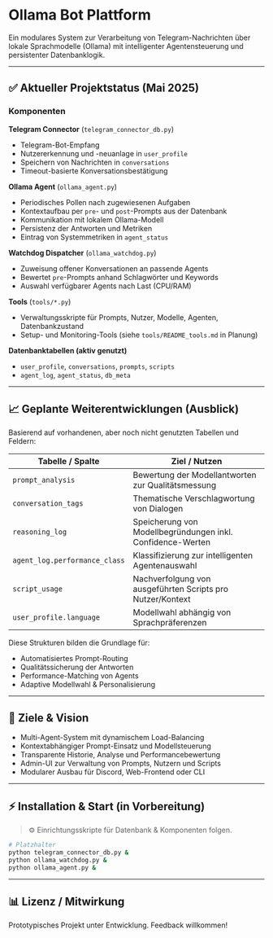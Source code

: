 # Ollama Bot Plattform

Ein modulares System zur Verarbeitung von Telegram-Nachrichten über lokale Sprachmodelle (Ollama) mit intelligenter Agentensteuerung und persistenter Datenbanklogik.

---

## ✅ Aktueller Projektstatus (Mai 2025)

### Komponenten

**Telegram Connector** (`telegram_connector_db.py`)

* Telegram-Bot-Empfang
* Nutzererkennung und -neuanlage in `user_profile`
* Speichern von Nachrichten in `conversations`
* Timeout-basierte Konversationsbestätigung

**Ollama Agent** (`ollama_agent.py`)

* Periodisches Pollen nach zugewiesenen Aufgaben
* Kontextaufbau per `pre`- und `post`-Prompts aus der Datenbank
* Kommunikation mit lokalem Ollama-Modell
* Persistenz der Antworten und Metriken
* Eintrag von Systemmetriken in `agent_status`

**Watchdog Dispatcher** (`ollama_watchdog.py`)

* Zuweisung offener Konversationen an passende Agents
* Bewertet `pre`-Prompts anhand Schlagwörter und Keywords
* Auswahl verfügbarer Agents nach Last (CPU/RAM)

**Tools** (`tools/*.py`)

* Verwaltungsskripte für Prompts, Nutzer, Modelle, Agenten, Datenbankzustand
* Setup- und Monitoring-Tools (siehe `tools/README_tools.md` in Planung)

**Datenbanktabellen (aktiv genutzt)**

* `user_profile`, `conversations`, `prompts`, `scripts`
* `agent_log`, `agent_status`, `db_meta`

---

## 📈 Geplante Weiterentwicklungen (Ausblick)

Basierend auf vorhandenen, aber noch nicht genutzten Tabellen und Feldern:

| Tabelle / Spalte              | Ziel / Nutzen                                              |
| ----------------------------- | ---------------------------------------------------------- |
| `prompt_analysis`             | Bewertung der Modellantworten zur Qualitätsmessung         |
| `conversation_tags`           | Thematische Verschlagwortung von Dialogen                  |
| `reasoning_log`               | Speicherung von Modellbegründungen inkl. Confidence-Werten |
| `agent_log.performance_class` | Klassifizierung zur intelligenten Agentenauswahl           |
| `script_usage`                | Nachverfolgung von ausgeführten Scripts pro Nutzer/Kontext |
| `user_profile.language`       | Modellwahl abhängig von Sprachpräferenzen                  |

Diese Strukturen bilden die Grundlage für:

* Automatisiertes Prompt-Routing
* Qualitätssicherung der Antworten
* Performance-Matching von Agents
* Adaptive Modellwahl & Personalisierung

---

## 🚀 Ziele & Vision

* Multi-Agent-System mit dynamischem Load-Balancing
* Kontextabhängiger Prompt-Einsatz und Modellsteuerung
* Transparente Historie, Analyse und Performancebewertung
* Admin-UI zur Verwaltung von Prompts, Nutzern und Scripts
* Modularer Ausbau für Discord, Web-Frontend oder CLI

---

## ⚡ Installation & Start (in Vorbereitung)

> ⚙️ Einrichtungsskripte für Datenbank & Komponenten folgen.

```bash
# Platzhalter
python telegram_connector_db.py &
python ollama_watchdog.py &
python ollama_agent.py &
```

---

## 📊 Lizenz / Mitwirkung

Prototypisches Projekt unter Entwicklung. Feedback willkommen!
